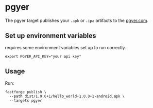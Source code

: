 # pgyer

The pgyer target publishes your `.apk` or `.ipa` artifacts to the [pgyer.com](https://pgyer.com).

## Set up environment variables

requires some environment variables set up to run correctly.

```
export PGYER_API_KEY="your api key"
```

## Usage

Run:

```
fastforge publish \
  --path dist/1.0.0+1/hello_world-1.0.0+1-android.apk \
  --targets pgyer
```
